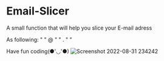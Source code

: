 # Email-Slicer

A small function that will help you slice your E-mail adress

As following:
"    " @ "    " . "    "

Have fun coding(●'◡'●)
![Screenshot 2022-08-31 234242](https://user-images.githubusercontent.com/101124995/187790428-640639da-555a-4e15-a6a3-853fa73ede10.png)
